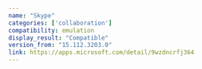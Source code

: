 ```yaml
---
name: "Skype"
categories: ['collaboration']
compatibility: emulation
display_result: "Compatible"
version_from: "15.112.3203.0"
link: https://apps.microsoft.com/detail/9wzdncrfj364
---
```

